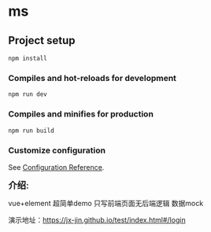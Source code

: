 # ms

## Project setup
```
npm install
```

### Compiles and hot-reloads for development
```
npm run dev
```

### Compiles and minifies for production
```
npm run build
```

### Customize configuration
See [Configuration Reference](https://cli.vuejs.org/config/).
<div style="font-size:18px;font-weight:600">介绍:</div>

vue+element  超简单demo 只写前端页面无后端逻辑 数据mock

演示地址：https://jx-jin.github.io/test/index.html#/login
